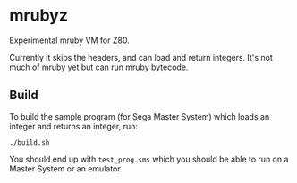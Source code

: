 # mrubyz
Experimental mruby VM for Z80.

Currently it skips the headers, and can load and return integers.
It's not much of mruby yet but can run mruby bytecode.

## Build

To build the sample program (for Sega Master System) which loads an integer and returns an integer, run:

```
./build.sh
```

You should end up with `test_prog.sms` which you should be able to run on a Master System or an emulator.
